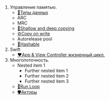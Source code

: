 1. Управление памятью.
   - [📝Типы данных](https://github.com/SomeStay07/iOS-Developer-Roadmap/blob/main/Data%20type.md)
   - ARC
   - MRC
   - [🔐Shallow and deep copying](https://github.com/SomeStay07/iOS-Developer-Roadmap/blob/main/Shallow%20and%20deep%20copying.md)
   - [⚙️Copy on write](https://github.com/SomeStay07/iOS-Developer-Roadmap/blob/main/Copy%20on%20write.md)
   - Autorelease pool
   - [🎋Hashable](https://github.com/SomeStay07/iOS-Developer-Roadmap/blob/main/Hashable.md)
1. Swift
   - [❤️App & View Controller жизненный цикл.](https://github.com/SomeStay07/iOS-Developer-Roadmap/blob/main/App%20and%20view%20controller%20lifecycle.md)
3. Многопоточность.
   - Nested item 1
      - Further nested item 1
      - Further nested item 2
      - Further nested item 3
   - [🔑Run Loop](https://github.com/SomeStay07/iOS-Developer-Roadmap/blob/main/Run%20loops.md)
   - [🛡Акторы](https://github.com/SomeStay07/iOS-Developer-Roadmap/blob/main/Actors.md)
